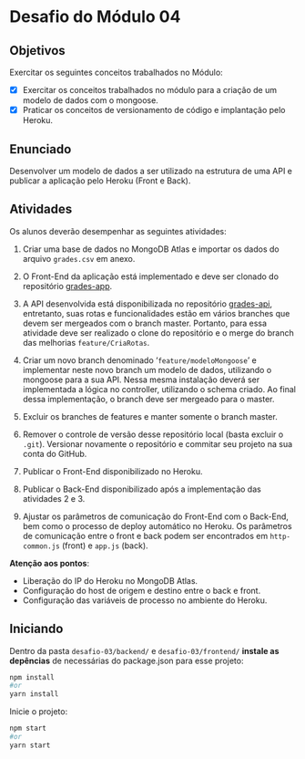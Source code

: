 # Desafio do Módulo 04

## Objetivos

Exercitar os seguintes conceitos trabalhados no Módulo:

- [x] Exercitar os conceitos trabalhados no módulo para a criação de um modelo de dados com o mongoose.
- [x] Praticar os conceitos de versionamento de código e implantação pelo Heroku.

## Enunciado

Desenvolver um modelo de dados a ser utilizado na estrutura de uma API e publicar a aplicação pelo Heroku (Front e Back).

## Atividades

Os alunos deverão desempenhar as seguintes atividades:

1. Criar uma base de dados no MongoDB Atlas e importar os dados do arquivo `grades.csv` em anexo.

2. O Front-End da aplicação está implementado e deve ser clonado do repositório [grades-app](https://github.com/brunoaugustoteixeira/grades-app.git).

3. A API desenvolvida está disponibilizada no repositório [grades-api](https://github.com/brunoaugustoteixeira/grades-api.git), entretanto, suas rotas e funcionalidades estão em vários branches que devem ser mergeados com o branch master. Portanto, para essa atividade deve ser realizado o clone do repositório e o merge do branch das melhorias `feature/CriaRotas`.

4. Criar um novo branch denominado ‘`feature/modeloMongoose`’ e implementar neste novo branch um modelo de dados, utilizando o mongoose para a sua API. Nessa mesma instalação deverá ser implementada a lógica no controller, utilizando o schema criado. Ao final dessa implementação, o branch deve ser mergeado para o master.

5. Excluir os branches de features e manter somente o branch master.

6. Remover o controle de versão desse repositório local (basta excluir o `.git`). Versionar novamente o repositório e commitar seu projeto na sua conta do GitHub.

7. Publicar o Front-End disponibilizado no Heroku.

8. Publicar o Back-End disponibilizado após a implementação das atividades 2 e 3.

9. Ajustar os parâmetros de comunicação do Front-End com o Back-End, bem como o processo de deploy automático no Heroku. Os parâmetros de comunicação entre o front e back podem ser encontrados em `http-common.js` (front) e `app.js` (back).

**Atenção aos pontos**:

- Liberação do IP do Heroku no MongoDB Atlas.
- Configuração do host de origem e destino entre o back e front.
- Configuração das variáveis de processo no ambiente do Heroku.

## Iniciando

Dentro da pasta `desafio-03/backend/` e `desafio-03/frontend/` **instale as depências** de necessárias do package.json para esse projeto:

```bash
npm install
#or
yarn install
```

Inicie o projeto:

```bash
npm start
#or
yarn start
```
